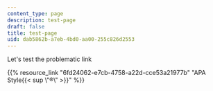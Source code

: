 ```yaml
---
content_type: page
description: test-page
draft: false
title: test-page
uid: dab5862b-a7eb-4bd0-aa00-255c826d2553
---
```

Let's test the problematic link

{{% resource_link "6fd24062-e7cb-4758-a22d-cce53a21977b" "APA Style{{< sup \\\"®\\\" >}}" %}}